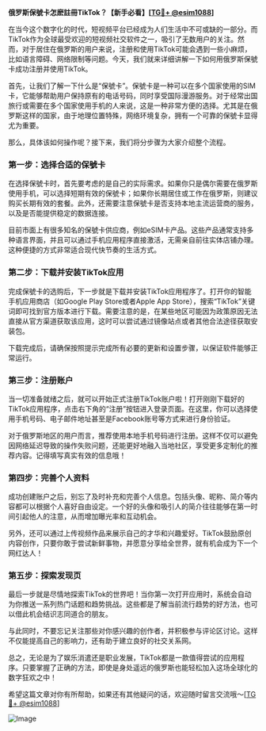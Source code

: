 **俄罗斯保號卡怎麽註冊TikTok？【新手必看】[[TG💪+ @esim1088](https://t.me/s/esim1088)]**

在当今这个数字化的时代，短视频平台已经成为人们生活中不可或缺的一部分。而TikTok作为全球最受欢迎的短视频社交软件之一，吸引了无数用户的关注。然而，对于居住在俄罗斯的用户来说，注册和使用TikTok可能会遇到一些小麻烦，比如语言障碍、网络限制等问题。今天，我们就来详细讲解一下如何用俄罗斯保號卡成功注册并使用TikTok。

首先，让我们了解一下什么是“保號卡”。保號卡是一种可以在多个国家使用的SIM卡，它能够帮助用户保持原有的电话号码，同时享受国际漫游服务。对于经常出国旅行或需要在多个国家使用手机的人来说，这是一种非常方便的选择。尤其是在俄罗斯这样的国家，由于地理位置特殊，网络环境复杂，拥有一个可靠的保號卡显得尤为重要。

那么，具体该如何操作呢？接下来，我们将分步骤为大家介绍整个流程。

### 第一步：选择合适的保號卡

在选择保號卡时，首先要考虑的是自己的实际需求。如果你只是偶尔需要在俄罗斯使用手机，可以选择短期有效的保號卡；如果你长期居住或工作在俄罗斯，则建议购买长期有效的套餐。此外，还需要注意保號卡是否支持本地主流运营商的服务，以及是否能提供稳定的数据连接。

目前市面上有很多知名的保號卡供应商，例如eSIM卡产品。这些产品通常支持多种语言界面，并且可以通过手机应用程序直接激活，无需亲自前往实体店铺办理。这种便捷的方式非常适合现代快节奏的生活方式。

### 第二步：下载并安装TikTok应用

完成保號卡的选购后，下一步就是下载并安装TikTok应用程序了。打开你的智能手机应用商店（如Google Play Store或者Apple App Store），搜索“TikTok”关键词即可找到官方版本进行下载。需要注意的是，在某些地区可能因为政策原因无法直接从官方渠道获取该应用，这时可以尝试通过镜像站点或者其他合法途径获取安装包。

下载完成后，请确保按照提示完成所有必要的更新和设置步骤，以保证软件能够正常运行。

### 第三步：注册账户

当一切准备就绪之后，就可以开始正式注册TikTok账户啦！打开刚刚下载好的TikTok应用程序，点击右下角的“注册”按钮进入登录页面。在这里，你可以选择使用手机号码、电子邮件地址甚至是Facebook账号等方式来进行身份验证。

对于俄罗斯地区的用户而言，推荐使用本地手机号码进行注册。这样不仅可以避免因网络延迟导致的操作失败问题，还能更好地融入当地社区，享受更多定制化的推荐内容。记得填写真实有效的信息哦！

### 第四步：完善个人资料

成功创建账户之后，别忘了及时补充和完善个人信息。包括头像、昵称、简介等内容都可以根据个人喜好自由设定。一个好的头像和吸引人的简介往往能够在第一时间引起他人的注意，从而增加曝光率和互动机会。

另外，还可以通过上传视频作品来展示自己的才华和兴趣爱好。TikTok鼓励原创内容创作，只要你敢于尝试新鲜事物，并愿意分享给全世界，就有机会成为下一个网红达人！

### 第五步：探索发现页

最后一步就是尽情地探索TikTok的世界吧！当你第一次打开应用时，系统会自动为你推送一系列热门话题和趋势挑战。这些都是了解当前流行趋势的好方法，也可以借此机会结识志同道合的朋友。

与此同时，不要忘记关注那些对你感兴趣的创作者，并积极参与评论区讨论。这样不仅能提高自己的影响力，还有助于建立良好的社交关系网。

总之，无论是为了娱乐消遣还是职业发展，TikTok都是一款值得尝试的应用程序。只要掌握了正确的方法，即使是身处遥远的俄罗斯也能轻松加入这场全球化的数字狂欢之中！

希望这篇文章对你有所帮助，如果还有其他疑问的话，欢迎随时留言交流哦～[[TG💪+ @esim1088](https://t.me/s/esim1088)] 

![Image](https://i.postimg.cc/4NQfJmqS/Snipaste-2025-05-13-00-14-12.png)